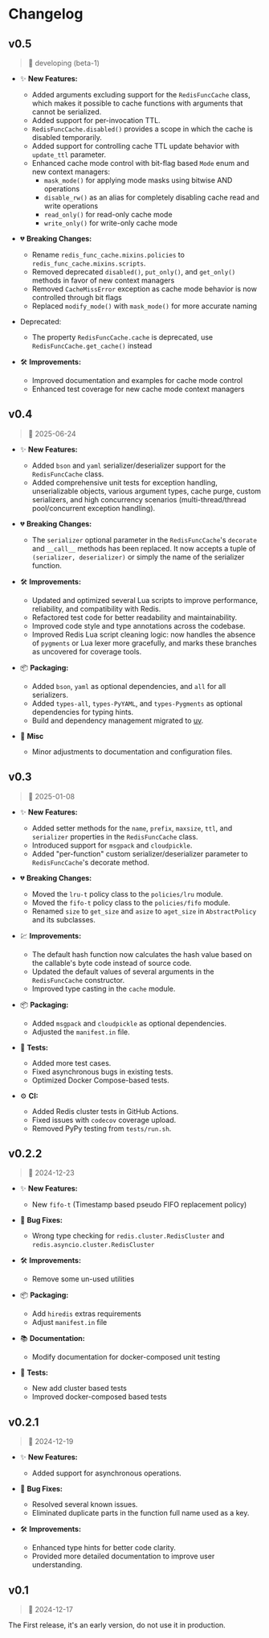 # Changelog

## v0.5

> 📅 developing (beta-1)

- ✨ **New Features:**
  - Added arguments excluding support for the `RedisFuncCache` class, which makes it possible to cache functions with arguments that cannot be serialized.
  - Added support for per-invocation TTL.
  - `RedisFuncCache.disabled()` provides a scope in which the cache is disabled temporarily.
  - Added support for controlling cache TTL update behavior with `update_ttl` parameter.
  - Enhanced cache mode control with bit-flag based `Mode` enum and new context managers:
    - `mask_mode()` for applying mode masks using bitwise AND operations
    - `disable_rw()` as an alias for completely disabling cache read and write operations
    - `read_only()` for read-only cache mode
    - `write_only()` for write-only cache mode

- 💔 **Breaking Changes:**
  - Rename `redis_func_cache.mixins.policies` to `redis_func_cache.mixins.scripts`.
  - Removed deprecated `disabled()`, `put_only()`, and `get_only()` methods in favor of new context managers
  - Removed `CacheMissError` exception as cache mode behavior is now controlled through bit flags
  - Replaced `modify_mode()` with `mask_mode()` for more accurate naming

- Deprecated:
  - The property `RedisFuncCache.cache` is deprecated, use `RedisFuncCache.get_cache()` instead

- 🛠 **Improvements:**
  - Improved documentation and examples for cache mode control
  - Enhanced test coverage for new cache mode context managers

## v0.4

> 📅 2025-06-24

- ✨ **New Features:**
  - Added `bson` and `yaml` serializer/deserializer support for the `RedisFuncCache` class.
  - Added comprehensive unit tests for exception handling, unserializable objects, various argument types, cache purge, custom serializers, and high concurrency scenarios (multi-thread/thread pool/concurrent exception handling).

- 💔 **Breaking Changes:**
  - The `serializer` optional parameter in the `RedisFuncCache`'s `decorate` and `__call__` methods has been replaced. It now accepts a tuple of `(serializer, deserializer)` or simply the name of the serializer function.

- 🛠 **Improvements:**
  - Updated and optimized several Lua scripts to improve performance, reliability, and compatibility with Redis.
  - Refactored test code for better readability and maintainability.
  - Improved code style and type annotations across the codebase.
  - Improved Redis Lua script cleaning logic: now handles the absence of `pygments` or Lua lexer more gracefully, and marks these branches as uncovered for coverage tools.

- 📦 **Packaging:**
  - Added `bson`, `yaml` as optional dependencies, and `all` for all serializers.
  - Added `types-all`, `types-PyYAML`, and `types-Pygments` as optional dependencies for typing hints.
  - Build and dependency management migrated to [uv](https://docs.astral.sh/uv/).

- 📝 **Misc**
  - Minor adjustments to documentation and configuration files.

## v0.3

> 📅 2025-01-08

- ✨ **New Features:**
  - Added setter methods for the `name`, `prefix`, `maxsize`, `ttl`, and `serializer` properties in the `RedisFuncCache` class.
  - Introduced support for `msgpack` and `cloudpickle`.
  - Added "per-function" custom serializer/deserializer parameter to `RedisFuncCache`'s decorate method.

- 💔 **Breaking Changes:**
  - Moved the `lru-t` policy class to the `policies/lru` module.
  - Moved the `fifo-t` policy class to the `policies/fifo` module.
  - Renamed `size` to `get_size` and `asize` to `aget_size` in `AbstractPolicy` and its subclasses.

- 💹 **Improvements:**
  - The default hash function now calculates the hash value based on the callable's byte code instead of source code.
  - Updated the default values of several arguments in the `RedisFuncCache` constructor.
  - Improved type casting in the `cache` module.

- 📦 **Packaging:**
  - Added `msgpack` and `cloudpickle` as optional dependencies.
  - Adjusted the `manifest.in` file.

- 🧪 **Tests:**
  - Added more test cases.
  - Fixed asynchronous bugs in existing tests.
  - Optimized Docker Compose-based tests.

- ⚙️ **CI:**
  - Added Redis cluster tests in GitHub Actions.
  - Fixed issues with `codecov` coverage upload.
  - Removed PyPy testing from `tests/run.sh`.

## v0.2.2

> 📅 2024-12-23

- ✨ **New Features:**
  - New `fifo-t` (Timestamp based pseudo FIFO replacement policy)

- 🐛 **Bug Fixes:**
  - Wrong type checking for `redis.cluster.RedisCluster` and `redis.asyncio.cluster.RedisCluster`

- 🛠 **Improvements:**
  - Remove some un-used utilities

- 📦 **Packaging:**
  - Add `hiredis` extras requirements
  - Adjust `manifest.in` file

- 📚 **Documentation:**
  - Modify documentation for docker-composed unit testing

- 🧪 **Tests:**
  - New add cluster based tests
  - Improved docker-composed based tests

## v0.2.1

> 📅 2024-12-19

- ✨ **New Features:**
  - Added support for asynchronous operations.

- 🐛 **Bug Fixes:**
  - Resolved several known issues.
  - Eliminated duplicate parts in the function full name used as a key.

- 🛠 **Improvements:**
  - Enhanced type hints for better code clarity.
  - Provided more detailed documentation to improve user understanding.

## v0.1

> 📅 2024-12-17

The First release, it's an early version, do not use it in production.
